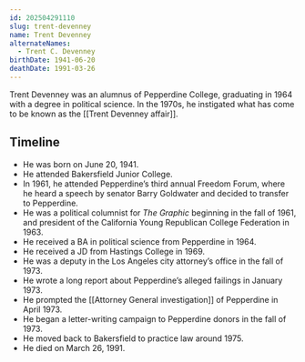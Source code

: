 ```yaml
---
id: 202504291110
slug: trent-devenney
name: Trent Devenney
alternateNames:
  - Trent C. Devenney
birthDate: 1941-06-20
deathDate: 1991-03-26
---
```

Trent Devenney was an alumnus of Pepperdine College, graduating in 1964 with a degree in political science. In the 1970s, he instigated what has come to be known as the [[Trent Devenney affair]].

## Timeline
- He was born on June 20, 1941.
- He attended Bakersfield Junior College.
- In 1961, he attended Pepperdine’s third annual Freedom Forum, where he heard a speech by senator Barry Goldwater and decided to transfer to Pepperdine.
- He was a political columnist for *The Graphic* beginning in the fall of 1961, and president of the California Young Republican College Federation in 1963.
- He received a BA in political science from Pepperdine in 1964.
- He received a JD from Hastings College in 1969.
- He was a deputy in the Los Angeles city attorney’s office in the fall of 1973.
- He wrote a long report about Pepperdine’s alleged failings in January 1973.
- He prompted the [[Attorney General investigation]] of Pepperdine in April 1973.
- He began a letter-writing campaign to Pepperdine donors in the fall of 1973.
- He moved back to Bakersfield to practice law around 1975.
- He died on March 26, 1991.